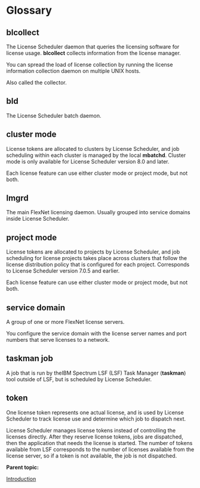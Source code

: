 # Glossary

## blcollect

The License Scheduler daemon that queries the licensing software for license usage. **blcollect** collects information from the license manager.

You can spread the load of license collection by running the license information collection daemon on multiple UNIX hosts.

Also called the collector.

## bld

The License Scheduler batch daemon.

## cluster mode

License tokens are allocated to clusters by License Scheduler, and job scheduling within each cluster is managed by the local **mbatchd**. Cluster mode is only available for License Scheduler version 8.0 and later.

Each license feature can use either cluster mode or project mode, but not both.

## lmgrd

The main FlexNet licensing daemon. Usually grouped into service domains inside License Scheduler.

## project mode

License tokens are allocated to projects by License Scheduler, and job scheduling for license projects takes place across clusters that follow the license distribution policy that is configured for each project. Corresponds to License Scheduler version 7.0.5 and earlier.

Each license feature can use either cluster mode or project mode, but not both.

## service domain

A group of one or more FlexNet license servers.

You configure the service domain with the license server names and port numbers that serve licenses to a network.

## taskman job

A job that is run by theIBM Spectrum LSF (LSF) Task Manager (**taskman**) tool outside of LSF, but is scheduled by License Scheduler.

## token

One license token represents one actual license, and is used by License Scheduler to track license use and determine which job to dispatch next.

License Scheduler manages license tokens instead of controlling the licenses directly. After they reserve license tokens, jobs are dispatched, then the application that needs the license is started. The number of tokens available from LSF corresponds to the number of licenses available from the license server, so if a token is not available, the job is not dispatched.

**Parent topic:**

[Introduction](https://www.ibm.com/support/knowledgecenter/SSWRJV_10.1.0/license_scheduler/chap_introduction.html?view=kc)